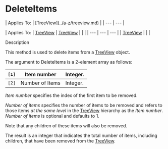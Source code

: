 




<h1 class="heading"><span class="name">DeleteItems</span></h1>
| Applies To: | [TreeView](../a-z/treeview.md) |
| --- | ---  |

| Applies To: | [TreeView](../a-z/treeview.md) | [TreeView](../a-z/treeview.md) |  |  |
| --- | --- | ---  |
| [TreeView](../a-z/treeview.md) |  |  |


Description


This method is used to delete items from a [TreeView](../a-z/treeview.md) object.


The argument to DeleteItems is a 2-element array as follows:

| `[1]` | Item number | Integer. |
| --- | --- | ---  |
| `[2]` | Number of Items | Integer. |


*Item number* specifies the index of the first item to be removed.


*Number of items* specifies the number of items to be removed and refers to those items *at the same level* in the [TreeView](../a-z/treeview.md) hierarchy as the *Item number*. *Number of items* is optional and defaults to 1.


Note that any children of these items will also be removed.


The result is an integer that indicates the total number of items, including children, that have been removed from the [TreeView](../a-z/treeview.md).



